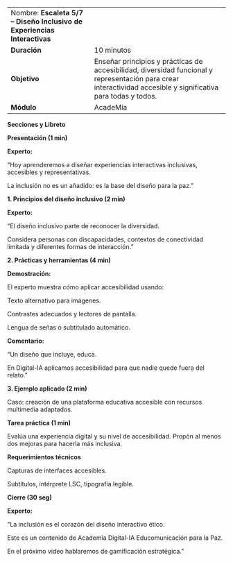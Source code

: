 |     |     |
| --- | --- |
| Nombre: **Escaleta 5/7 – Diseño Inclusivo de Experiencias Interactivas** |     |
| **Duración** | 10 minutos |
| **Objetivo** | Enseñar principios y prácticas de accesibilidad, diversidad funcional y representación para crear interactividad accesible y significativa para todas y todos. |
| **Módulo** | AcadeMía |

**Secciones y Libreto**

**Presentación (1 min)**

**Experto:**

“Hoy aprenderemos a diseñar experiencias interactivas inclusivas, accesibles y representativas.

La inclusión no es un añadido: es la base del diseño para la paz.”

**1\. Principios del diseño inclusivo (2 min)**

**Experto:**

“El diseño inclusivo parte de reconocer la diversidad.

Considera personas con discapacidades, contextos de conectividad limitada y diferentes formas de interacción.”

**2\. Prácticas y herramientas (4 min)**

**Demostración:**

El experto muestra cómo aplicar accesibilidad usando:

Texto alternativo para imágenes.

Contrastes adecuados y lectores de pantalla.

Lengua de señas o subtitulado automático.

**Comentario:**

“Un diseño que incluye, educa.

En Digital-IA aplicamos accesibilidad para que nadie quede fuera del relato.”

**3\. Ejemplo aplicado (2 min)**

Caso: creación de una plataforma educativa accesible con recursos multimedia adaptados.

**Tarea práctica (1 min)**

Evalúa una experiencia digital y su nivel de accesibilidad. Propón al menos dos mejoras para hacerla más inclusiva.

**Requerimientos técnicos**

Capturas de interfaces accesibles.

Subtítulos, intérprete LSC, tipografía legible.

**Cierre (30 seg)**

**Experto:**

“La inclusión es el corazón del diseño interactivo ético.

Este es un contenido de Academia Digital-IA Educomunicación para la Paz.

En el próximo video hablaremos de gamificación estratégica.”